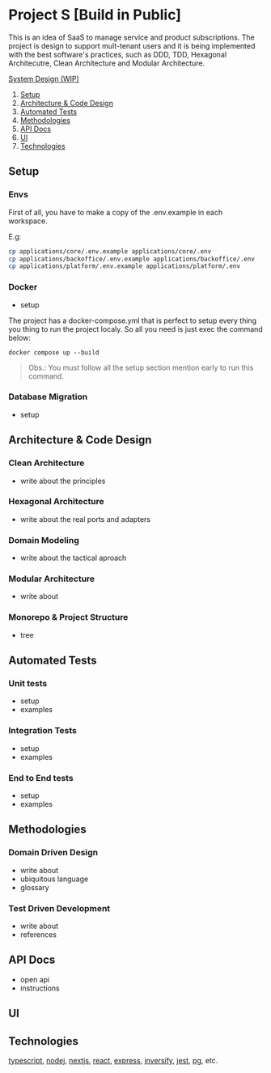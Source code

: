 # Project S [Build in Public]
This is an idea of SaaS to manage service and product subscriptions. The project is design to support mult-tenant users and it is being implemented with the best software's practices, such as DDD, TDD, Hexagonal Architecutre, Clean Architecture and Modular Architecture.

[System Design (WIP)](https://excalidraw.com/#json=-9EoHMp9-sZsnnsJgxSZs,kU7PZsPbZowNREkOI3vlvg)

1. [Setup](#setup)
2. [Architecture & Code Design](#architecture--code-design)
3. [Automated Tests](#automated-tests)
4. [Methodologies](#methodologies)
5. [API Docs](#api-docs)
6. [UI](#ui)
7. [Technologies](#main-technologies)

## Setup

### Envs

First of all, you have to make a copy of the .env.example in each workspace.

E.g:
```bash
cp applications/core/.env.example applications/core/.env
cp applications/backoffice/.env.example applications/backoffice/.env
cp applications/platform/.env.example applications/platform/.env
```

### Docker
- setup

The project has a docker-compose.yml that is perfect to setup every thing you thing to run the project localy. So all you need is just exec the command below:

`docker compose up --build`

>Obs.: You must follow all the setup section mention early to run this command.

### Database Migration
- setup

## Architecture & Code Design

### Clean Architecture
- write about the principles

### Hexagonal Architecture
- write about the real ports and adapters

### Domain Modeling
- write about the tactical aproach

### Modular Architecture
- write about

### Monorepo & Project Structure
- tree

## Automated Tests

### Unit tests
- setup
- examples

### Integration Tests
- setup
- examples

### End to End tests
- setup
- examples

## Methodologies

### Domain Driven Design
- write about
- ubiquitous language
- glossary

### Test Driven Development
- write about
- references

## API Docs
- open api
- instructions

## UI
<Figma>

## Technologies

[typescript](), [nodej](), [nextjs](), [react](), [express](), [inversify](), [jest](), [pg](), etc.